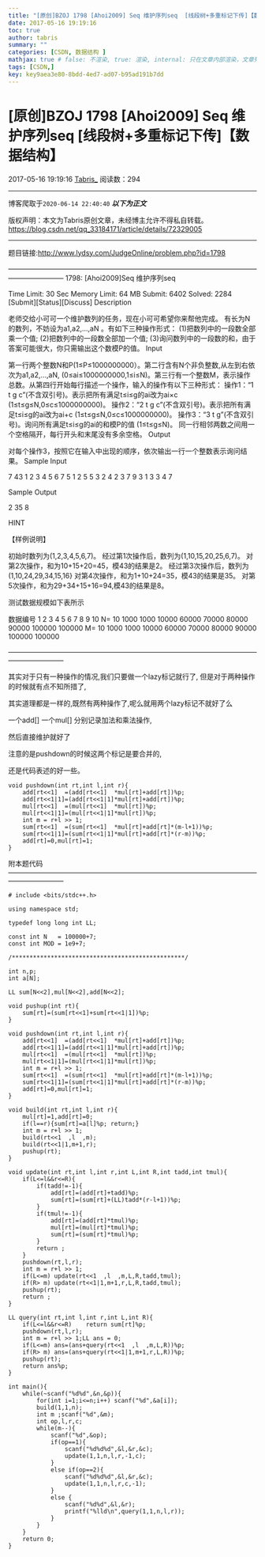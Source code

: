 ```yaml
---
title: "[原创]BZOJ 1798 [Ahoi2009] Seq 维护序列seq  [线段树+多重标记下传]【数据结构】"
date: 2017-05-16 19:19:16
toc: true
author: tabris
summary: ""
categories: [CSDN, 数据结构 ]
mathjax: true # false: 不渲染, true: 渲染, internal: 只在文章内部渲染，文章列表中不渲染
tags: [CSDN,]
key: key9aea3e80-8bdd-4ed7-ad07-b95ad191b7dd
---
```


# [原创]BZOJ 1798 [Ahoi2009] Seq 维护序列seq  [线段树+多重标记下传]【数据结构】

2017-05-16 19:19:16  [Tabris_](https://me.csdn.net/qq_33184171) 阅读数：294

---

博客爬取于`2020-06-14 22:40:40`
***以下为正文***

版权声明：本文为Tabris原创文章，未经博主允许不得私自转载。
https://blog.csdn.net/qq_33184171/article/details/72329005

<!-- more -->

---

题目链接:http://www.lydsy.com/JudgeOnline/problem.php?id=1798

————————————————————————————————————————————
1798: [Ahoi2009]Seq 维护序列seq

Time Limit: 30 Sec  Memory Limit: 64 MB
Submit: 6402  Solved: 2284
[Submit][Status][Discuss]
Description

老师交给小可可一个维护数列的任务，现在小可可希望你来帮他完成。 有长为N的数列，不妨设为a1,a2,…,aN 。有如下三种操作形式： (1)把数列中的一段数全部乘一个值; (2)把数列中的一段数全部加一个值; (3)询问数列中的一段数的和，由于答案可能很大，你只需输出这个数模P的值。
Input

第一行两个整数N和P(1≤P≤1000000000）。第二行含有N个非负整数,从左到右依次为a1,a2,…,aN, (0≤ai≤1000000000,1≤i≤N)。第三行有一个整数M，表示操作总数。从第四行开始每行描述一个操作，输入的操作有以下三种形式： 操作1：“1 t g c”(不含双引号)。表示把所有满足t≤i≤g的ai改为ai×c (1≤t≤g≤N,0≤c≤1000000000)。 操作2：“2 t g c”(不含双引号)。表示把所有满足t≤i≤g的ai改为ai+c (1≤t≤g≤N,0≤c≤1000000000)。 操作3：“3 t g”(不含双引号)。询问所有满足t≤i≤g的ai的和模P的值 (1≤t≤g≤N)。 同一行相邻两数之间用一个空格隔开，每行开头和末尾没有多余空格。
Output

对每个操作3，按照它在输入中出现的顺序，依次输出一行一个整数表示询问结果。
Sample Input

7 43
1 2 3 4 5 6 7
5
1 2 5 5
3 2 4
2 3 7 9
3 1 3
3 4 7

Sample Output

2
35
8



HINT

【样例说明】

初始时数列为(1,2,3,4,5,6,7)。
经过第1次操作后，数列为(1,10,15,20,25,6,7)。
对第2次操作，和为10+15+20=45，模43的结果是2。
经过第3次操作后，数列为(1,10,24,29,34,15,16}
对第4次操作，和为1+10+24=35，模43的结果是35。
对第5次操作，和为29+34+15+16=94,模43的结果是8。



测试数据规模如下表所示

数据编号	1	2	3	4	5	6	7	8	9	10
N=	10	1000	1000	10000	60000	70000	80000	90000	100000	 100000
M=	10	1000	1000	10000	60000	70000	80000	90000	100000 	100000

————————————————————————————————————————————

其实对于只有一种操作的情况,我们只要做一个lazy标记就行了,
但是对于两种操作的时候就有点不知所措了,

其实道理都是一样的,既然有两种操作了,呢么就用两个lazy标记不就好了么

一个add[] 一个mul[] 分别记录加法和乘法操作,

然后直接维护就好了

注意的是pushdown的时候这两个标记是要合并的,

还是代码表述的好一些。
```
void pushdown(int rt,int l,int r){
    add[rt<<1]  =(add[rt<<1]  *mul[rt]+add[rt])%p;
    add[rt<<1|1]=(add[rt<<1|1]*mul[rt]+add[rt])%p;
    mul[rt<<1]  =(mul[rt<<1]  *mul[rt])%p;
    mul[rt<<1|1]=(mul[rt<<1|1]*mul[rt])%p;
    int m = r+l >> 1;
    sum[rt<<1]  =(sum[rt<<1]  *mul[rt]+add[rt]*(m-l+1))%p;
    sum[rt<<1|1]=(sum[rt<<1|1]*mul[rt]+add[rt]*(r-m))%p;
    add[rt]=0,mul[rt]=1;
}
```


附本题代码
————————————————————————————————————————————
```
# include <bits/stdc++.h>

using namespace std;

typedef long long int LL;

const int N   = 100000+7;
const int MOD = 1e9+7;

/*************************************************/

int n,p;
int a[N];

LL sum[N<<2],mul[N<<2],add[N<<2];

void pushup(int rt){
    sum[rt]=(sum[rt<<1]+sum[rt<<1|1])%p;
}

void pushdown(int rt,int l,int r){
    add[rt<<1]  =(add[rt<<1]  *mul[rt]+add[rt])%p;
    add[rt<<1|1]=(add[rt<<1|1]*mul[rt]+add[rt])%p;
    mul[rt<<1]  =(mul[rt<<1]  *mul[rt])%p;
    mul[rt<<1|1]=(mul[rt<<1|1]*mul[rt])%p;
    int m = r+l >> 1;
    sum[rt<<1]  =(sum[rt<<1]  *mul[rt]+add[rt]*(m-l+1))%p;
    sum[rt<<1|1]=(sum[rt<<1|1]*mul[rt]+add[rt]*(r-m))%p;
    add[rt]=0,mul[rt]=1;
}

void build(int rt,int l,int r){
    mul[rt]=1,add[rt]=0;
    if(l==r){sum[rt]=a[l]%p; return;}
    int m = r+l >> 1;
    build(rt<<1  ,l  ,m);
    build(rt<<1|1,m+1,r);
    pushup(rt);
}

void update(int rt,int l,int r,int L,int R,int tadd,int tmul){
    if(L<=l&&r<=R){
        if(tadd!=-1){
            add[rt]=(add[rt]+tadd)%p;
            sum[rt]=(sum[rt]+(LL)tadd*(r-l+1))%p;
        }
        if(tmul!=-1){
            add[rt]=(add[rt]*tmul)%p;
            mul[rt]=(mul[rt]*tmul)%p;
            sum[rt]=(sum[rt]*tmul)%p;
        }
        return ;
    }
    pushdown(rt,l,r);
    int m = r+l >> 1;
    if(L<=m) update(rt<<1  ,l  ,m,L,R,tadd,tmul);
    if(R> m) update(rt<<1|1,m+1,r,L,R,tadd,tmul);
    pushup(rt);
    return ;
}

LL query(int rt,int l,int r,int L,int R){
    if(L<=l&&r<=R)    return sum[rt]%p;
    pushdown(rt,l,r);
    int m = r+l >> 1;LL ans = 0;
    if(L<=m) ans=(ans+query(rt<<1  ,l  ,m,L,R))%p;
    if(R> m) ans=(ans+query(rt<<1|1,m+1,r,L,R))%p;
    pushup(rt);
    return ans%p;
}

int main(){
    while(~scanf("%d%d",&n,&p)){
        for(int i=1;i<=n;i++) scanf("%d",&a[i]);
        build(1,1,n);
        int m ;scanf("%d",&m);
        int op,l,r,c;
        while(m--){
            scanf("%d",&op);
            if(op==1){
                scanf("%d%d%d",&l,&r,&c);
                update(1,1,n,l,r,-1,c);
            }
            else if(op==2){
                scanf("%d%d%d",&l,&r,&c);
                update(1,1,n,l,r,c,-1);
            }
            else {
                scanf("%d%d",&l,&r);
                printf("%lld\n",query(1,1,n,l,r));
            }
        }
    }
    return 0;
}

```
